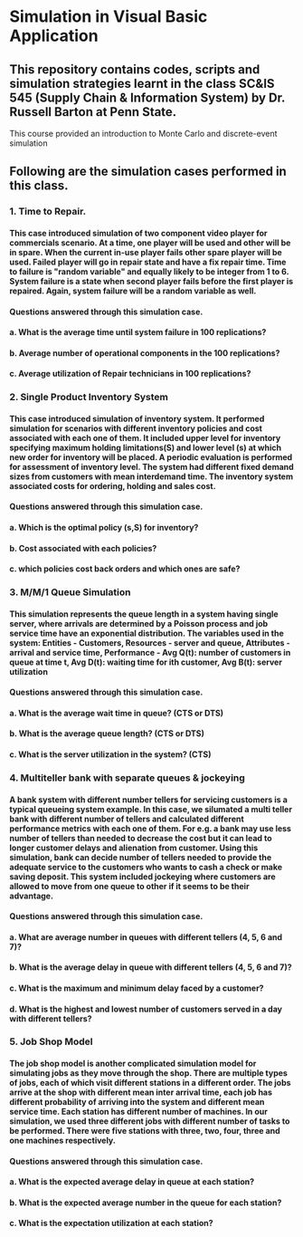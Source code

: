 # Simulation in Visual Basic Application

## This repository contains codes, scripts and simulation strategies learnt in the class SC&IS 545 (Supply Chain & Information System) by Dr. Russell Barton at Penn State.
This course provided an introduction to Monte Carlo and discrete-event simulation

## Following are the simulation cases performed in this class.

### 1. Time to Repair. 
#### This case introduced simulation of two component video player for commercials scenario. At a time, one player will be used and other will be in spare. When the current in-use player fails other spare player will be used. Failed player will go in repair state and have a fix repair time. Time to failure is "random variable" and equally likely to be integer from 1 to 6. System failure is a state when second player fails before the first player is repaired. Again, system failure will be a random variable as well.

#### Questions answered through this simulation case.
#### a. What is the average time until system failure in 100 replications?
#### b. Average number of operational components in the 100 replications?
#### c. Average utilization of Repair technicians in 100 replications?

### 2. Single Product Inventory System
#### This case introduced simulation of inventory system. It performed simulation for scenarios with different inventory policies and cost associated with each one of them. It included upper level for inventory specifying maximum holding limitations(S) and lower level (s) at which new order for inventory will be placed. A periodic evaluation is performed for assessment of inventory level. The system had different fixed demand sizes from customers with mean interdemand time. The inventory system associated costs for ordering, holding and sales cost.

#### Questions answered through this simulation case.
#### a. Which is the optimal policy (s,S) for inventory?
#### b. Cost associated with each policies?
#### c. which policies cost back orders and which ones are safe? 

### 3. M/M/1 Queue Simulation
#### This simulation represents the queue length in a system having single server, where arrivals are determined by a Poisson process and job service time have an exponential distribution. The variables used in the system: Entities - Customers, Resources - server and queue,  Attributes - arrival and service time, Performance - Avg Q(t): number of customers in queue at time t, Avg D(t): waiting time for ith customer, Avg B(t): server utilization

#### Questions answered through this simulation case.
#### a. What is the average wait time in queue? (CTS or DTS)
#### b. What is the average queue length? (CTS or DTS)
#### c. What is the server utilization in the system? (CTS)

### 4. Multiteller bank with separate queues & jockeying
#### A bank system with different number tellers for servicing customers is a typical queueing system example. In this case, we silumated a multi teller bank with different number of tellers and calculated different performance metrics with each one of them. For e.g. a bank may use less number of tellers than needed to decrease the cost but it can lead to longer customer delays and alienation from customer. Using this simulation, bank can decide number of tellers needed to provide the adequate service to the customers who wants to cash a check or make saving deposit. This system included jockeying where customers are allowed to move from one queue to other if it seems to be their advantage.

#### Questions answered through this simulation case.
#### a. What are average number in queues with different tellers (4, 5, 6 and 7)?
#### b. What is the average delay in queue with different tellers (4, 5, 6 and 7)?
#### c. What is the maximum and minimum delay faced by a customer?
#### d. What is the highest and lowest number of customers served in a day with different tellers?

### 5. Job Shop Model
#### The job shop model is another complicated simulation model for simulating jobs as they move through the shop. There are multiple types of jobs, each of which visit different stations in a different order. The jobs arrive at the shop with different mean inter arrival time, each job has different probability of arriving into the system and different mean service time. Each station has different number of machines. In our simulation, we used three different jobs with different number of tasks to be performed. There were five stations with three, two, four, three and one machines respectively. 

#### Questions answered through this simulation case.
#### a. What is the expected average delay in queue at each station?
#### b. What is the expected average number in the queue for each station?
#### c. What is the expectation utilization at each station?






